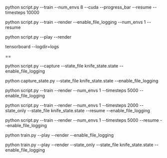 python script.py --train --num_envs 8 --cuda --progress_bar --resume --timesteps 10000


python script.py --train --render --enable_file_logging --num_envs 1 --resume





python script.py --play --render



tensorboard --logdir=logs





==



python script.py --capture --state_file knife_state.state --enable_file_logging




python capture_state.py --state_file knife_state.state --enable_file_logging






python script.py --train --render --num_envs 1 --timesteps 5000 --enable_file_logging




python script.py --train --render --num_envs 1 --timesteps 2000 --state_only --state_file knife_state.state --resume --enable_file_logging


python script.py --train --render --num_envs 1 --timesteps 5000 --resume --enable_file_logging


python train.py --play --render --enable_file_logging


python train.py --play --render --state_only --state_file knife_state.state --enable_file_logging
